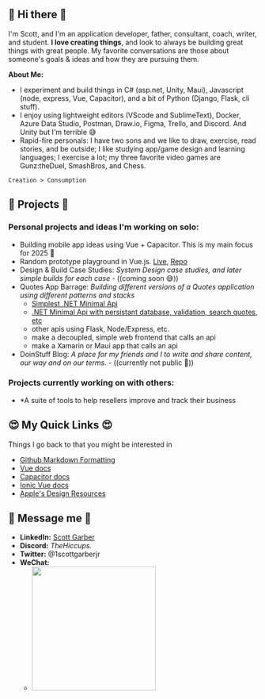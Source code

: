 ## 👋 Hi there 👋
I'm Scott, and I'm an application developer, father, consultant, coach, writer, and student. **I love creating things**, and look to always be building great things with great people. My favorite conversations are those about someone's goals & ideas and how they are pursuing them. 

**About Me:**
- I experiment and build things in C# (asp.net, Unity, Maui), Javascript (node, express, Vue, Capacitor), and a bit of Python (Django, Flask, cli stuff). 
- I enjoy using lightweight editors (VScode and SublimeText), Docker, Azure Data Studio, Postman, Draw.io, Figma, Trello, and Discord. And Unity but I'm terrible 😅
- Rapid-fire personals: I have two sons and we like to draw, exercise, read stories, and be outside; I like studying app/game design and learning languages; I exercise a lot; my three favorite video games are Gunz:theDuel, SmashBros, and Chess.

```
Creation > Consumption
```

## 🤩 Projects 🤩
### Personal projects and ideas I'm working on solo:
- Building mobile app ideas using Vue + Capacitor. This is my main focus for 2025 🤩
- Random prototype playground in Vue.js. [Live](https://vue-protos.onrender.com), [Repo](https://github.com/ScottGarberJr/vue-prototypes)
- Design & Build Case Studies: *System Design case studies, and later simple builds for each case* - ((coming soon 😅))
- Quotes App Barrage: *Building different versions of a Quotes application using different patterns and stacks*
  - [Simplest .NET Minimal Api](https://github.com/ScottGarberJr/quotesapi-dotnet-mini)
  - [.NET Minimal Api with persistant database, validation, search quotes, etc](https://github.com/ScottGarberJr/quotesapi-dotnet-mini2)
  - other apis using Flask, Node/Express, etc.
  - make a decoupled, simple web frontend that calls an api
  - make a Xamarin or Maui app that calls an api
- DoinStuff Blog: *A place for my friends and I to write and share content, our way and on our terms.* - ((currently not public 🥸))

### Projects currently working on with others:
- *A suite of tools to help resellers improve and track their business

## 😍 My Quick Links 😍
Things I go back to that you might be interested in
- [Github Markdown Formatting](https://docs.github.com/en/get-started/writing-on-github/getting-started-with-writing-and-formatting-on-github/basic-writing-and-formatting-syntax#supported-color-models)
- [Vue docs](https://vuejs.org/guide/quick-start.html)
- [Capacitor docs](https://capacitorjs.com/docs/v2)
- [Ionic Vue docs](https://ionicframework.com/docs/vue/quickstart)
- [Apple's Design Resources](https://developer.apple.com/design/resources/#sf-symbols)

## 🥳 Message me 🥳 
- **LinkedIn:** [Scott Garber](https://linkedin.com/in/scottgarberjr)
- **Discord:** _TheHiccups._
- **Twitter:** @1scottgarberjr
- **WeChat:** 
  - <img src="https://user-images.githubusercontent.com/61135183/180639118-f79364bf-3c3a-41ef-a60d-502508fa4656.png" width="250" />




